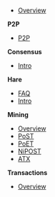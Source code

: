 - [Overview](README.md)

**P2P**
- [P2P](p2p/01-overview.md)

**Consensus**
- [Intro](consensus/01-overview.md)

**Hare**
- [FAQ](hare/FAQ.md)
- [Intro](hare/README.md)

**Mining**
- [Overview](mining/01-overview.md)
- [PoST](mining/02-post.md)
- [PoET](mining/03-poet.md)
- [NiPOST](mining/04-nipost.md)
- [ATX](mining/05-atx.md)

**Transactions**
- [Overview](transactions/01-overview.md)
